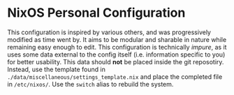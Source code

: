 # NixOS Personal Configuration
This configuration is inspired by various others, and was progressively modified as time went by.
It aims to be modular and sharable in nature while remaining easy enough to edit.
This configuration is technically *impure*, as it uses some data external to the config itself (i.e. information specific to you) for better usability. This data should **not** be placed inside the git reposotiry. Instead, use the template found in `./data/miscellaneous/settings_template.nix` and place the completed file in `/etc/nixos/`.
Use the `switch` alias to rebuild the system.
